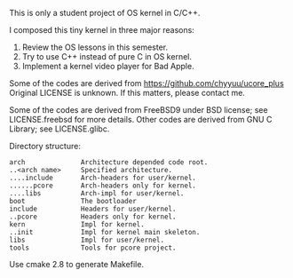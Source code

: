 This is only a student project of OS kernel in C/C++.

I composed this tiny kernel in three major reasons:

  1.  Review the OS lessons in this semester.
  2.  Try to use C++ instead of pure C in OS kernel.
  3.  Implement a kernel video player for Bad Apple.

Some of the codes are derived from https://github.com/chyyuu/ucore_plus
Original LICENSE is unknown. If this matters, please contact me.

Some of the codes are derived from FreeBSD9 under BSD license; 
see LICENSE.freebsd for more details. Other codes are derived from 
GNU C Library; see LICENSE.glibc.

Directory structure:

    arch              Architecture depended code root.
    ..<arch name>     Specified architecture.
    ....include       Arch-headers for user/kernel.
    ......pcore       Arch-headers only for kernel.
    ....libs          Arch-impl for user/kernel.
    boot              The bootloader
    include           Headers for user/kernel.
    ..pcore           Headers only for kernel.
    kern              Impl for kernel.
    ..init            Impl for kernel main skeleton.
    libs              Impl for user/kernel.
    tools             Tools for pcore project.
    
Use cmake 2.8 to generate Makefile.


